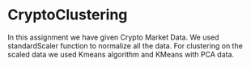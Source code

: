 # CryptoClustering

In this assignment we have given Crypto Market Data.
We used standardScaler function to normalize all the data.
For clustering on the scaled data we used Kmeans algorithm and KMeans with PCA data.

